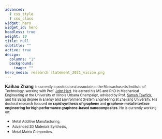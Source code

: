 ```yaml
---
advanced:
  ? css_style
  ? css_class
widget: hero
widget_id: hero
headless: true
weight: 10
title: null
subtitle: ""
active: true
design:
  columns: "1"
  background:
    image: ""
hero_media: research statement_2021_vision.png
---
```

**Kaihao Zhang** <span style="font-size: 0.8em;">is currently a postdoctoral associate at the Massachusetts Institute of Technology, working with Prof. [John Hart](https://mechanosynthesis.mit.edu/). He earned his MS and PhD in Mechanical Engineering at the University of Illinois Urbana Champaign, advised by Prof. [Sameh Tawfick](https://tawfick.mechse.illinois.edu/), and his BEng degree in Energy and Environment System Engineering at Zhejiang University. His doctoral research focused on **rapid synthesis of graphene** and **graphene-metal interface engineering for high performance graphene-based nanocomposites**. He is currently working on:</span>

* <span style="font-size: 0.8em;">Metal Additive Manufacturing,
* <span style="font-size: 0.8em;">Advanced 2D Materials Synthesis,
* <span style="font-size: 0.8em;">Metal Matrix Composites.